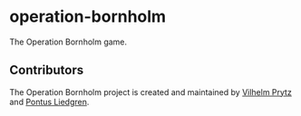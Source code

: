 # operation-bornholm

The Operation Bornholm game.

## Contributors

The Operation Bornholm project is created and maintained by [Vilhelm Prytz](https://github.com/VilhelmPrytz) and [Pontus Liedgren](https://github.com/PontusLiedgren).
